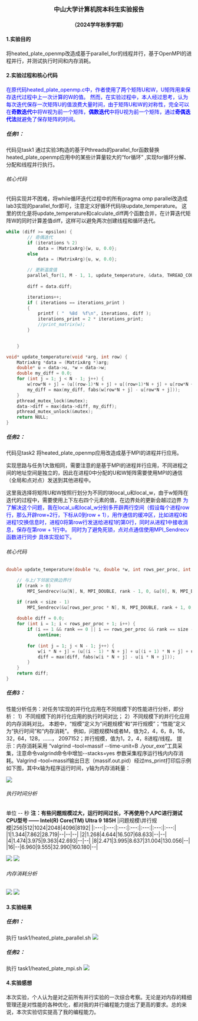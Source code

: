 ### <center>中山大学计算机院本科生实验报告
#### <center>（2024学年秋季学期）



#### 1.实验目的
将heated_plate_openmp改造成基于parallel_for的线程并行，基于OpenMPI的进程并行，并测试执行时间和内存消耗。
#### 2.实验过程和核心代码
<font color=blue>在原代码heated_plate_openmp.c中，作者使用了两个矩阵U和W，U矩阵用来保存迭代过程中上一次计算的W的值。
然而，在实验过程中，本人经过思考，认为每次迭代保存一次矩阵U的值浪费大量时间，由于矩阵U和W的对称性，完全可以在**奇数迭代**中将W视为前一个矩阵，**偶数迭代**中将U视为前一个矩阵，通过**奇偶迭代法**就避免了保存矩阵的时间。</font>

##### 任务1：
代码见task1
通过实验3构造的基于Pthreads的parallel_for函数替换heated_plate_openmp应用中的某些计算量较大的“for循环” ,实现for循环分解、分配和线程并行执行。
###### 核心代码
代码实现并不困难，将while循环迭代过程中的所有pragma omp parallel改造成lab3实现的parallel_for即可，注意定义好循环代码块update_temperature。
这里的优化是将update_temperature和calculate_diff两个函数合并，在计算迭代矩阵W的同时计算差值diff，这样可以避免两次创建线程和循环迭代。
```c
while (diff >= epsilon) {
        // 奇偶迭代
        if (iterations % 2) 
            data = (MatrixArg){w, u, 0.0};
        else 
            data = (MatrixArg){u, w, 0.0};

        // 更新温度值
        parallel_for(1, M - 1, 1, update_temperature, &data, THREAD_COUNT);
        
        diff = data.diff;

        iterations++;
        if ( iterations == iterations_print )
        {
            printf ( "  %8d  %f\n", iterations, diff );
            iterations_print = 2 * iterations_print;
            //print_matrix(w);
        }
        

    }

void* update_temperature(void *arg, int row) {
    MatrixArg *data = (MatrixArg *)arg;
    double* u = data->u, *w = data->w;
    double my_diff = 0.0;
    for (int j = 1; j < N - 1; j++) {
        w[row*N + j] = (u[(row-1)*N + j] + u[(row+1)*N + j] + u[row*N + j - 1] + u[row*N + j + 1]) / 4.0;
        my_diff = max(my_diff, fabs(w[row*N + j] - u[row*N + j]));
    }
    pthread_mutex_lock(&mutex);
    data->diff = max(data->diff, my_diff);
    pthread_mutex_unlock(&mutex);
    return NULL;
}
```

##### 任务2：
代码见task2
将heated_plate_openmp应用改造成基于MPI的进程并行应用。

实现思路与任务1大致相同，需要注意的是基于MPI的进程并行应用，不同进程之间的地址空间是独立的，因此在进程0中分配的U和W矩阵需要使用MPI的通信（全局和点对点）发送到其他进程中。

这里我选择将矩阵U和W按照行划分为不同的块local_u和local_w，由于w矩阵在迭代的过程中，需要使用上下左右四个元素的值，在边界处的更新会越过边界
<font color=blue>
为了解决这个问题，我在local_u和local_w分别多开辟两行空间（假设每个进程row行，那么开辟row+2行，下标从0到row + 1），用作通信的缓冲区，比如进程0和进程1交换信息时，进程0将第row行发送给进程1的第0行，同时从进程1中接收消息，保存在第row + 1行中。
同时为了避免死锁，点对点通信使用MPI_Sendrecv函数进行同步
具体实现如下。
</font>

###### 核心代码
```c
double update_temperature(double *u, double *w, int rows_per_proc, int rank, int size, MPI_Comm comm) {

    // 与上/下邻居交换边界行
    if (rank > 0) 
        MPI_Sendrecv(&u[N], N, MPI_DOUBLE, rank - 1, 0, &u[0], N, MPI_DOUBLE, rank - 1, 0, comm, MPI_STATUS_IGNORE);

    if (rank < size - 1) 
        MPI_Sendrecv(&u[rows_per_proc * N], N, MPI_DOUBLE, rank + 1, 0, &u[(rows_per_proc + 1) * N], N, MPI_DOUBLE, rank + 1, 0, comm, MPI_STATUS_IGNORE);
    
    double diff = 0.0;
    for (int i = 1; i < rows_per_proc + 1; i++) {
        if (i == 1 && rank == 0 || i == rows_per_proc && rank == size - 1)
            continue;
        
        for (int j = 1; j < N - 1; j++) {
            w[i * N + j] = (u[(i - 1) * N + j] + u[(i + 1) * N + j] + u[i * N + j - 1] + u[i * N + j + 1]) / 4.0;
            diff = max(diff, fabs(w[i * N + j] - u[i * N + j]));
        }
    }
    return diff;
}
```


##### 任务3：
性能分析任务：对任务1实现的并行化应用在不同规模下的性能进行分析，即分析：
1）不同规模下的并行化应用的执行时间对比；
2）不同规模下的并行化应用的内存消耗对比。
本题中，“规模”定义为“问题规模”和“并行规模”；“性能”定义为“执行时间”和“内存消耗”。
例如，问题规模N或者M，值为2，4，6，8，16，32，64，128，……， 2097152；并行规模，值为1，2，4，8进程/线程。
提示：内存消耗采用 “valgrind –tool=massif --time-unit=B ./your_exe”工具采集，注意命令valgrind命令中增加--stacks=yes 参数采集程序运行栈内内存消耗。Valgrind –tool=massif输出日志（massif.out.pid）经过ms_print打印后示例如下图，其中x轴为程序运行时间，y轴为内存消耗量：

![](2024-11-17-20-35-52.png)


###### 执行时间分析

单位 -- 秒
**注：有些问题规模过大，运行时间过长，不再使用个人PC进行测试**
**CPU型号 —— Intel(R) Core(TM) Ultra 9 185H**
|问题规模\并行规模|256|512|1024|2048|4096|8192|
|:---:|:---:|:---:|:---:|:---:|:---:|:---:|
|1|1.344|7.862|28.719|--|--|--|
|2|1.268|4.644|16.507|68.633|--|--|
|4|1.474|3.975|9.363|42.693|--|--|
|8|2.471|3.995|8.637|31.004|130.056|--|
|16|--|6.960|9.555|32.990|160.180|--|

![](2024-11-25-22-24-01.png)
![](2024-11-25-22-53-54.png)
###### 内存消耗分析
![](2024-11-25-23-01-26.png)
![](2024-11-25-23-06-46.png)
#### 3.实验结果
##### 任务1：
执行 task1/heated_plate_parallel.sh 
![](2024-11-25-21-31-30.png)

##### 任务2：
执行 task1/heated_plate_mpi.sh
![](2024-11-25-21-32-18.png)


#### 4.实验感想

本次实验，个人认为是对之前所有并行实验的一次综合考察。无论是对内存的精细管理还是对性能的各种优化，都对我的并行编程能力提出了更高的要求。总的来说，本次实验切实提高了我的编程能力。